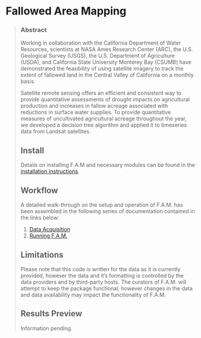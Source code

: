 # Fallowed Area Mapping
>
>
> ### Abstract
> Working in collaboration with the California Department of Water Resources, scientists at NASA Ames Research Center (ARC), the U.S. Geological Survey (USGS), the U.S. Department of Agriculture (USDA), and California State University Monterey Bay (CSUMB) have demonstrated the feasibility of using satellite imagery to track the extent of fallowed land in the Central Valley of California on a monthly basis.
>
> Satellite remote sensing offers an efficient and consistent way to provide quantitative assessments of drought impacts on agricultural production and increases in fallow acreage associated with reductions in surface water supplies. To provide quantitative measures of uncultivated agricultural acreage throughout the year, we developed a decision tree algorithm and applied it to timeseries data from Landsat satellites.
>
> ## Install
> Details on installing F.A.M and necessary modules can be found in the [installation instructions](docs/install.md).
>
> ## Workflow
> A detailed walk-through on the setup and operation of F.A.M. has been assembled in the following series of documentation contained in the links below:
> 1. [Data Acquisition](docs/data_acquisition.md)
> 2. [Running F.A.M.](docs/tutorial.md)
>
> ## Limitations
> Please note that this code is written for the data as it is currently provided, however the data and it’s formatting is controlled by the data providers and by third-party hosts. The curators of F.A.M. will attempt to keep the package functional, however changes in the data and data availability may impact the functionality of F.A.M.
>
> ## Results Preview
> Information pending.
